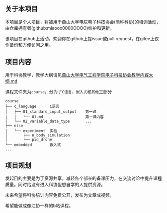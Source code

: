 ## 关于本项目

本项目是个人项目，将被用于燕山大学电院电子科技协会(简称科协)的培训活动，由仓库拥有者(github:miaooo0000OOOO)维护和更新。

该项目在github上活动，欢迎你在github上提issue或pull request，在gitee上仅作备份和方便访问之用。

## 项目内容

用于科协教学，教学大纲请见[燕山大学电气工程学院电子科技协会教学内容大纲.md](燕山大学电气工程学院电子科技协会教学内容大纲.md)

课程文件夹为`course`，分为了`C语言`、`嵌入式`和`其他`三部分

```
course
├── c_language      C语言
│   ├── 01_standard_input_output    第一课
│   │   └── 01.md                   第一课内容
│   └── 02_variable_data_type       ...
├── else
│   └── experiment  实验
│       ├── n_body_simulation
│       └── pid_drone
└── embedded        嵌入式
...
```

## 项目规划

发起目的主要是为了资源共享，减轻各个部长的备课压力，在交流讨论中提升课程质量。同时给没有进入科协但想自学的人提供资源。

未来希望将科协培训内容免费公开，发布为文章或视频。

希望能做成像江协一样的b站课程。